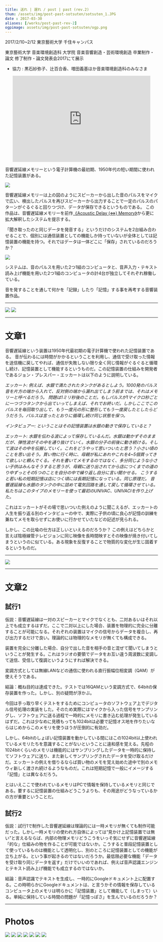 ```yaml
---
title: 送れ | 遅れ / post | past (rev.2)
thum: /assets/img/post-past-sotsuten/sotsuten_1.JPG
date : 2017-03-30
aliases: [/works/post-past-rev-2]
ogpimage: assets/img/post-past-sotsuten/ogp.png
---
```


2017/2/10~2/12 東京藝術大学 千住キャンパス

東京藝術大学 音楽環境創造科 大学院 音楽音響創造・芸術環境創造 卒業制作・論文 修了制作・論文発表会2017にて展示

- 協力 : 黒石紗弥子、辻百合香、増田義基ほか音楽環境創造科のみなさま


<div style="position:relative;width:90%;height: 0;
padding: 0 0 56.25%;overflow: hidden; margin:10px auto;"><iframe src="https://player.vimeo.com/video/210539692?color=ffffff" style="position:absolute;left:0;top:0; width:100%; height:100%;" frameborder="0" webkitallowfullscreen mozallowfullscreen allowfullscreen></iframe></div>

音響遅延線メモリーという電子計算機の最初期、1950年代の短い期間に使われた記憶装置がある。

![](/assets/img/post-past-sotsuten/adm_setsumei.png)


音響遅延線メモリーは上の図のようにスピーカーから出した音のパルスをマイクで広い、検出したパルスを再びスピーカーから出力することで一定のパルスのパターンがぐるぐると回りつづけ、データが保存できるというものである。
 この作品は、音響遅延線メモリーを前作[《Acoustic Delay (⇔) Memory》](/works/acoustic-delay-memory)から更に拡大解釈したシステムを提示する。

「聞き取ったのと同じデータを発音する」というだけのシステムを2台組み合わせることで、個別には通信装置としての機能しか持っていないが全体としては記憶装置の機能を持つ。それではデータは一体どこに「保存」されているのだろうか？

![](/assets/img/post-past-sotsuten/adm2_setsumei.png)

システムは、音のパルスを用いた2つ1組のコンピュータと、音声入力・テキスト読み上げ機能を用いた2つ1組のコンピュータの計4台が独立してそれぞれ稼働している。

音を発することを通して何かを「記録」したり「記憶」する事を再考する音響装置作品。

---

![](/assets/img/post-past-sotsuten/sotsuten_5.JPG)
![](/assets/img/post-past-sotsuten/sotsuten_2.JPG)

---

# 文章1

音響遅延線という装置は1950年代最初期の電子計算機で使われた記憶装置である。音が伝わるには時間がかかるということを利用し、通信で受け取った情報を送信機に戻してやれば、通信が失敗しない限り全く同じ情報がぐるぐると循環し続け、記憶装置として機能するというものだ。この記憶装置の仕組みを開発者であるジョン・プレスパー・エッカートは以下のように説明している。

*エッカート: 例えば、水銀で満たされたタンクがあるとしよう。1000発のパルス音を片方の端から入れて、反対側の端から漏れ出てしまう前までは、それはメモリーと呼べるだろう。
問題は1ミリ秒後のことだ。もしパルスが1マイクロ秒ごとに一つづつタンクから出ていってしまえば、それでお終いだ。しかしここでこのパルスを毎回取り出して、もう一度元の形に整形してもう一度戻したとしたらどうだろう。パルスは言ったとおりに循環し続け同じ状態を保つ。*

*インタビュアー: ということはその記憶装置は水銀の動きで保存していると？*

*エッカート: 水銀を伝わる波によって保存しているんだ。水銀は動かずそのままだが、弾性波がその中を通り抜けていく。水銀の分子の前後に動き続ける。そして波はその中を伝搬していく。これをどうやって思いついたと思う？小さい頃のことを思い出そう。買い物に行く時に、母親が私にあれやこれを4~5個買ってきて欲しいと頼んでくる。それを書いてメモするのではなく、多分同じような小さい子供はみんなそうすると思うが、母親に送り出されてから店につくまでの道のり中ずっとその5つのことを自分の中で繰り返し自分に言い聞かせる。
こうすると若い私の短期記憶は店につく頃には長期記憶になっている。同じ原理だ。
音響遅延線も水銀のタンクの中に詰めて電気回路を通して戻して循環させている。私たちはこのタイプのメモリーを使って最初のUNIVAC、UNIVACⅠを作り上げた。*これはエッカートがその場で思いついた例えのように聞こえるが、エッカートの人生を振り返る別のインタビューの中で、実際に子供の頃に良心が記憶の訓練を兼ねてメモを取らせずにお使いに行かせていたなどの記述が見られる。

しかし、この比喩の仕方は正しいといえるのだろうか？この例えはどちらかと言えば陰極線管テレビジョンに同じ映像を長時間映すとその映像が焼き付いてしまうというのに似ている。ある現象を反復することで物質的な変化が生じ固着するというものだ。


---

![](/assets/img/post-past-sotsuten/sotsuten_4.JPG)

---

# 文章2

## 試行1

仮説：音響遅延線は一対のスピーカーとマイクでなくとも、二対あるいはそれ以上でも成立するはずだ。ここで二対以上にした場合、装置を物理的に完全に分離することが可能になる。それぞれの装置はマイクの信号からデータを複合し、再び出力するだけで良い。理論的には物理的なメモリが無くても構成できる。

装置を完全に分離した場合、自分で出した音を相手の音と混ぜて聞いてしまうということが発生する。これはラジオの要領でデータをお互い違う周波数に変調して送信、受信して復調というようにすれば解決できる。

変調方式としては無線LANなどの通信に使われる直行振幅位相変調（QAM）が使えそうである。

結論：概ね目的は達成できた。テストでは16QAMという変調方式で、64bitの保存装置を作った。しかし、別の疑問が浮かぶ。

今回は手っ取り早くテストをするためにコンピュータのソフトウェア上でデジタル信号処理の実装をした。そのため実際にはマイクから入った信号をサンプリングし、ソフトウェアに送る過程で一時的にメモリに書き込む処理が発生しているはずだ。これは少なめに見積もっても1024bitは必要で記憶オス地を作りたいならはじめからこのメモリを使うほうが圧倒的に有効だ。

しかし、64bitのしょぼい記憶装置を動かしている間にはこの1024bit以上使われているメモリたちを意識することがないということに違和感を覚える。先程の1024bitくらいのメモリは機能的にはサンプリングしたデータを一時的に保持してソフトウェアに送り、また新しくサンプリングされたデータを受け取るだけだ。エッカートの例えを借りるならば買い物のメモを覚え始めた途中で別のメモウィ新しく渡され続けるようなものだ。これは短期記憶で一般にイメージする「記憶」とは異なるだろう。

とはいえここで使われているメモリはPCで情報を保持しているメモリと同じである。要するに記憶装置の仕組みどうこうよりも、その用途がどうなっているかの方が重要ということだ。

## 試行2

仮説：試行1で制作した音響遅延線は理論的には一時メモリが無くても制作可能だった。しかし一時メモリの使われ方自体によっては“見かけ上記憶装置では無い”と言えるならば、内部の物理メモリどうこうをいっそ気にせずに音響遅延線「的な」仕組みの物を作ることが可能ではないか。こうすると普段記憶装置として使っているものは機能として透明化し、別のところに記憶装置としての機能が立ち上がる。という事が起きるのではないだろうか。最低限必要な機能「データを受け取り同じデータを返す」だけでいいのであれば、例えば音声認識エンジンとテキスト読み上げ機能でも成立するのではないか。

結論：音声認識でテキストを生成し、一時的にGoogleドキュメント上に配置する。この時明らかにGoogleドキュメントは、と言うかその情報を保存しているコンピュータ上のメモリは明らかに「記憶装置」として機能して（しまって）いる。単純に保持している時間の問題が「記憶っぽさ」を生んでいるのだろうか？

---

# Photos

![](/assets/img/post-past-sotsuten/sotsuten_3.JPG)
![](/assets/img/post-past-sotsuten/sotsuten_6.JPG)
![](/assets/img/post-past-sotsuten/sotsuten_11.JPG)
![](/assets/img/post-past-sotsuten/sotsuten_7.JPG)
![](/assets/img/post-past-sotsuten/sotsuten_8.JPG)
![](/assets/img/post-past-sotsuten/sotsuten_9.JPG)
![](/assets/img/post-past-sotsuten/sotsuten_10.JPG)
